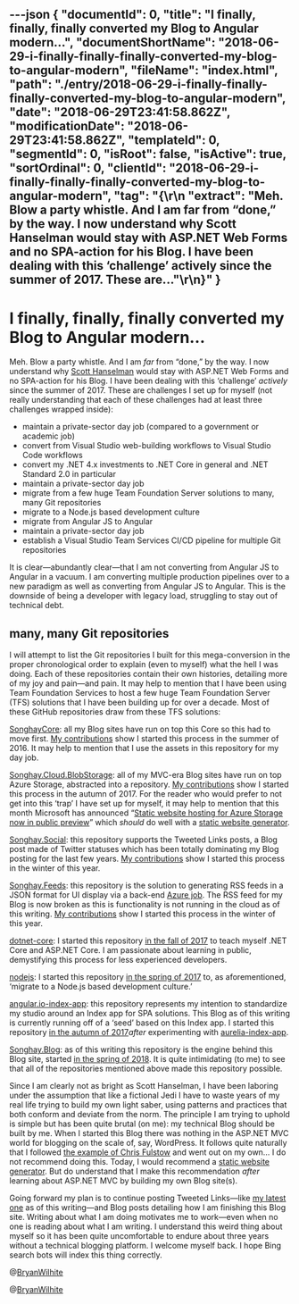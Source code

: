 ---json
{
  "documentId": 0,
  "title": "I finally, finally, finally converted my Blog to Angular modern…",
  "documentShortName": "2018-06-29-i-finally-finally-finally-converted-my-blog-to-angular-modern",
  "fileName": "index.html",
  "path": "./entry/2018-06-29-i-finally-finally-finally-converted-my-blog-to-angular-modern",
  "date": "2018-06-29T23:41:58.862Z",
  "modificationDate": "2018-06-29T23:41:58.862Z",
  "templateId": 0,
  "segmentId": 0,
  "isRoot": false,
  "isActive": true,
  "sortOrdinal": 0,
  "clientId": "2018-06-29-i-finally-finally-finally-converted-my-blog-to-angular-modern",
  "tag": "{\r\n  \"extract\": \"Meh. Blow a party whistle. And I am far from “done,” by the way. I now understand why Scott Hanselman would stay with ASP.NET Web Forms and no SPA-action for his Blog. I have been dealing with this ‘challenge’ actively since the summer of 2017. These are...\"\r\n}"
}
---

# I finally, finally, finally converted my Blog to Angular modern…

Meh. Blow a party whistle. And I am *far* from “done,” by the way. I now understand why [Scott Hanselman](https://www.hanselman.com/blog/) would stay with ASP.NET Web Forms and no SPA-action for his Blog. I have been dealing with this ‘challenge’ *actively* since the summer of 2017. These are challenges I set up for myself (not really understanding that each of these challenges had at least three challenges wrapped inside):

* maintain a private-sector day job (compared to a government or academic job)
* convert from Visual Studio web-building workflows to Visual Studio Code workflows
* convert my .NET 4.x investments to .NET Core in general and .NET Standard 2.0 in particular
* maintain a private-sector day job
* migrate from a few huge Team Foundation Server solutions to many, many Git repositories
* migrate to a Node.js based development culture
* migrate from Angular JS to Angular
* maintain a private-sector day job
* establish a Visual Studio Team Services CI/CD pipeline for multiple Git repositories

It is clear—abundantly clear—that I am not converting from Angular JS to Angular in a vacuum. I am converting multiple production pipelines over to a new paradigm as well as converting from Angular JS to Angular. This is the downside of being a developer with legacy load, struggling to stay out of technical debt.

## many, many Git repositories

I will attempt to list the Git repositories I built for this mega-conversion in the proper chronological order to explain (even to myself) what the hell I was doing. Each of these repositories contain their own histories, detailing more of my joy and pain—and pain. It may help to mention that I have been using Team Foundation Services to host a few huge Team Foundation Server (TFS) solutions that I have been building up for over a decade. Most of these GitHub repositories draw from these TFS solutions:

[SonghayCore](https://github.com/BryanWilhite/SonghayCore): all my Blog sites have run on top this Core so this had to move first. [My contributions](https://github.com/BryanWilhite/SonghayCore/graphs/contributors) show I started this process in the summer of 2016. It may help to mention that I use the assets in this repository for my day job.

[Songhay.Cloud.BlobStorage](https://github.com/BryanWilhite/Songhay.Cloud.BlobStorage): all of my MVC-era Blog sites have run on top Azure Storage, abstracted into a repository. [My contributions](https://github.com/BryanWilhite/Songhay.Cloud.BlobStorage/graphs/contributors) show I started this process in the autumn of 2017. For the reader who would prefer to not get into this ‘trap’ I have set up for myself, it may help to mention that this month Microsoft has announced “[Static website hosting for Azure Storage now in public preview](https://azure.microsoft.com/en-us/blog/azure-storage-static-web-hosting-public-preview/)” which *should* do well with a [static website generator](https://www.smashingmagazine.com/2015/11/static-website-generators-jekyll-middleman-roots-hugo-review/).

[Songhay.Social](https://github.com/BryanWilhite/Songhay.Social): this repository supports the Tweeted Links posts, a Blog post made of Twitter statuses which has been totally dominating my Blog posting for the last few years. [My contributions](https://github.com/BryanWilhite/Songhay.Social/graphs/contributors) show I started this process in the winter of this year.

[Songhay.Feeds](https://github.com/BryanWilhite/Songhay.Feeds): this repository is the solution to generating RSS feeds in a JSON format for UI display via a back-end [Azure job](https://docs.microsoft.com/en-us/azure/app-service/web-sites-create-web-jobs). The RSS feed for my Blog is now broken as this is functionality is not running in the cloud as of this writing. [My contributions](https://github.com/BryanWilhite/Songhay.Feeds/graphs/contributors) show I started this process in the winter of this year.

[dotnet-core](https://github.com/BryanWilhite/dotnet-core): I started this repository [in the fall of 2017](https://github.com/BryanWilhite/dotnet-core/graphs/contributors) to teach myself .NET Core and ASP.NET Core. I am passionate about learning in public, demystifying this process for less experienced developers.

[nodejs](https://github.com/BryanWilhite/nodejs): I started this repository [in the spring of 2017](https://github.com/BryanWilhite/nodejs/graphs/contributors) to, as aforementioned, ‘migrate to a Node.js based development culture.’

[angular.io-index-app](https://github.com/BryanWilhite/angular.io-index-app): this repository represents my intention to standardize my studio around an Index app for SPA solutions. This Blog as of this writing is currently running off of a ‘seed’ based on this Index app. I started this repository [in the autumn of 2017](https://github.com/BryanWilhite/angular.io-index-app/graphs/contributors)*after* experimenting with [aurelia-index-app](https://github.com/BryanWilhite/aurelia-index-app).

[Songhay.Blog](https://github.com/BryanWilhite/Songhay.Blog): as of this writing this repository is the engine behind this Blog site, started [in the spring of 2018](https://github.com/BryanWilhite/Songhay.Blog/graphs/contributors). It is quite intimidating (to me) to see that all of the repositories mentioned above made this repository possible.

Since I am clearly not as bright as Scott Hanselman, I have been laboring under the assumption that like a fictional Jedi I have to waste years of my real life trying to build my own light saber, using patterns and practices that both conform and deviate from the norm. The principle I am trying to uphold is simple but has been quite brutal (on me): my technical Blog should be built by me. When I started this Blog there was nothing in the ASP.NET MVC world for blogging on the scale of, say, WordPress. It follows quite naturally that I followed [the example of Chris Fulstow](http://songhayblog.azurewebsites.net/blog/entry/replacing-my-nblog-with-a-read-only-angular-js-seed-over-web-api) and went out on my own… I do not recommend doing this. Today, I would recommend a [static website generator](https://www.smashingmagazine.com/2015/11/static-website-generators-jekyll-middleman-roots-hugo-review/). But do understand that I make this recommendation *after* learning about ASP.NET MVC by building my own Blog site(s).

Going forward my plan is to continue posting Tweeted Links—like [my latest one](http://songhayblog.azurewebsites.net/blog/entry/the-2018-front-end-performance-checklist-and-other-tweeted-links) as of this writing—and Blog posts detailing how I am finishing this Blog site. Writing about what I am doing motivates me to work—even when no one is reading about what I am writing. I understand this weird thing about myself so it has been quite uncomfortable to endure about three years without a technical blogging platform. I welcome myself back. I hope Bing search bots will index this thing correctly.

@[BryanWilhite](https://twitter.com/bryanwilhite)

@[BryanWilhite](https://twitter.com/BryanWilhite)
